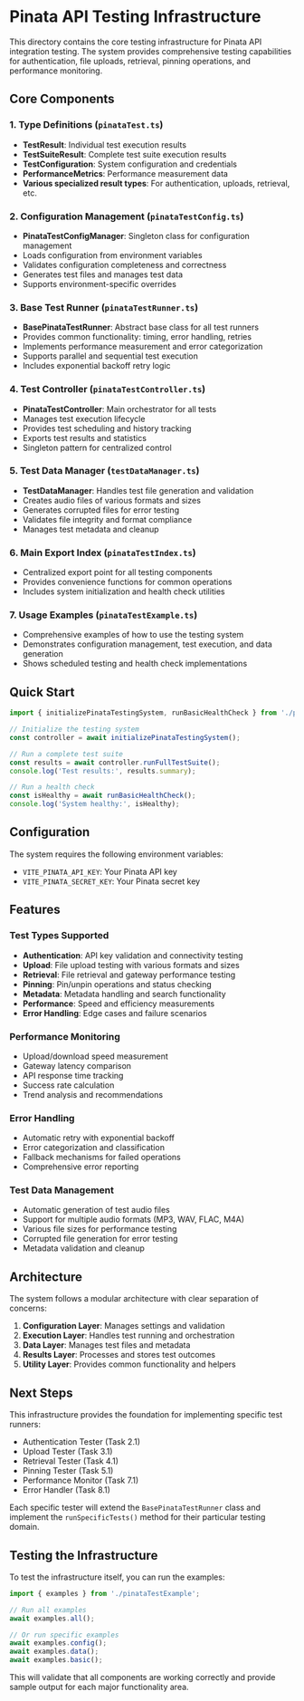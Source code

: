 # Pinata API Testing Infrastructure

This directory contains the core testing infrastructure for Pinata API integration testing. The system provides comprehensive testing capabilities for authentication, file uploads, retrieval, pinning operations, and performance monitoring.

## Core Components

### 1. Type Definitions (`pinataTest.ts`)
- **TestResult**: Individual test execution results
- **TestSuiteResult**: Complete test suite execution results
- **TestConfiguration**: System configuration and credentials
- **PerformanceMetrics**: Performance measurement data
- **Various specialized result types**: For authentication, uploads, retrieval, etc.

### 2. Configuration Management (`pinataTestConfig.ts`)
- **PinataTestConfigManager**: Singleton class for configuration management
- Loads configuration from environment variables
- Validates configuration completeness and correctness
- Generates test files and manages test data
- Supports environment-specific overrides

### 3. Base Test Runner (`pinataTestRunner.ts`)
- **BasePinataTestRunner**: Abstract base class for all test runners
- Provides common functionality: timing, error handling, retries
- Implements performance measurement and error categorization
- Supports parallel and sequential test execution
- Includes exponential backoff retry logic

### 4. Test Controller (`pinataTestController.ts`)
- **PinataTestController**: Main orchestrator for all tests
- Manages test execution lifecycle
- Provides test scheduling and history tracking
- Exports test results and statistics
- Singleton pattern for centralized control

### 5. Test Data Manager (`testDataManager.ts`)
- **TestDataManager**: Handles test file generation and validation
- Creates audio files of various formats and sizes
- Generates corrupted files for error testing
- Validates file integrity and format compliance
- Manages test metadata and cleanup

### 6. Main Export Index (`pinataTestIndex.ts`)
- Centralized export point for all testing components
- Provides convenience functions for common operations
- Includes system initialization and health check utilities

### 7. Usage Examples (`pinataTestExample.ts`)
- Comprehensive examples of how to use the testing system
- Demonstrates configuration management, test execution, and data generation
- Shows scheduled testing and health check implementations

## Quick Start

```typescript
import { initializePinataTestingSystem, runBasicHealthCheck } from './pinataTestIndex';

// Initialize the testing system
const controller = await initializePinataTestingSystem();

// Run a complete test suite
const results = await controller.runFullTestSuite();
console.log('Test results:', results.summary);

// Run a health check
const isHealthy = await runBasicHealthCheck();
console.log('System healthy:', isHealthy);
```

## Configuration

The system requires the following environment variables:
- `VITE_PINATA_API_KEY`: Your Pinata API key
- `VITE_PINATA_SECRET_KEY`: Your Pinata secret key

## Features

### Test Types Supported
- **Authentication**: API key validation and connectivity testing
- **Upload**: File upload testing with various formats and sizes
- **Retrieval**: File retrieval and gateway performance testing
- **Pinning**: Pin/unpin operations and status checking
- **Metadata**: Metadata handling and search functionality
- **Performance**: Speed and efficiency measurements
- **Error Handling**: Edge cases and failure scenarios

### Performance Monitoring
- Upload/download speed measurement
- Gateway latency comparison
- API response time tracking
- Success rate calculation
- Trend analysis and recommendations

### Error Handling
- Automatic retry with exponential backoff
- Error categorization and classification
- Fallback mechanisms for failed operations
- Comprehensive error reporting

### Test Data Management
- Automatic generation of test audio files
- Support for multiple audio formats (MP3, WAV, FLAC, M4A)
- Various file sizes for performance testing
- Corrupted file generation for error testing
- Metadata validation and cleanup

## Architecture

The system follows a modular architecture with clear separation of concerns:

1. **Configuration Layer**: Manages settings and validation
2. **Execution Layer**: Handles test running and orchestration
3. **Data Layer**: Manages test files and metadata
4. **Results Layer**: Processes and stores test outcomes
5. **Utility Layer**: Provides common functionality and helpers

## Next Steps

This infrastructure provides the foundation for implementing specific test runners:
- Authentication Tester (Task 2.1)
- Upload Tester (Task 3.1)
- Retrieval Tester (Task 4.1)
- Pinning Tester (Task 5.1)
- Performance Monitor (Task 7.1)
- Error Handler (Task 8.1)

Each specific tester will extend the `BasePinataTestRunner` class and implement the `runSpecificTests()` method for their particular testing domain.

## Testing the Infrastructure

To test the infrastructure itself, you can run the examples:

```typescript
import { examples } from './pinataTestExample';

// Run all examples
await examples.all();

// Or run specific examples
await examples.config();
await examples.data();
await examples.basic();
```

This will validate that all components are working correctly and provide sample output for each major functionality area.